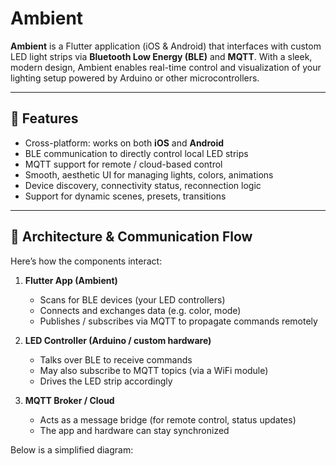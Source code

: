 # Ambient

**Ambient** is a Flutter application (iOS & Android) that interfaces with custom LED light strips via **Bluetooth Low Energy (BLE)** and **MQTT**. With a sleek, modern design, Ambient enables real-time control and visualization of your lighting setup powered by Arduino or other microcontrollers.

---

## 🚀 Features

- Cross-platform: works on both **iOS** and **Android**  
- BLE communication to directly control local LED strips  
- MQTT support for remote / cloud-based control  
- Smooth, aesthetic UI for managing lights, colors, animations  
- Device discovery, connectivity status, reconnection logic  
- Support for dynamic scenes, presets, transitions  

---

## 🧩 Architecture & Communication Flow

Here’s how the components interact:

1. **Flutter App (Ambient)**  
   - Scans for BLE devices (your LED controllers)  
   - Connects and exchanges data (e.g. color, mode)  
   - Publishes / subscribes via MQTT to propagate commands remotely  

2. **LED Controller (Arduino / custom hardware)**  
   - Talks over BLE to receive commands  
   - May also subscribe to MQTT topics (via a WiFi module)  
   - Drives the LED strip accordingly  

3. **MQTT Broker / Cloud**  
   - Acts as a message bridge (for remote control, status updates)  
   - The app and hardware can stay synchronized  

Below is a simplified diagram:

